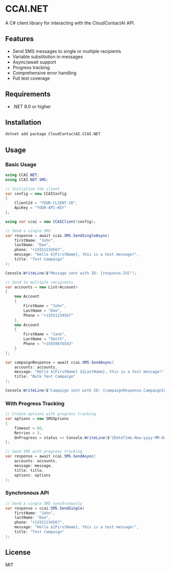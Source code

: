 # CCAI.NET

A C# client library for interacting with the CloudContactAI API.

## Features

- Send SMS messages to single or multiple recipients
- Variable substitution in messages
- Async/await support
- Progress tracking
- Comprehensive error handling
- Full test coverage

## Requirements

- .NET 8.0 or higher

## Installation

```bash
dotnet add package CloudContactAI.CCAI.NET
```

## Usage

### Basic Usage

```csharp
using CCAI.NET;
using CCAI.NET.SMS;

// Initialize the client
var config = new CCAIConfig
{
    ClientId = "YOUR-CLIENT-ID",
    ApiKey = "YOUR-API-KEY"
};

using var ccai = new CCAIClient(config);

// Send a single SMS
var response = await ccai.SMS.SendSingleAsync(
    firstName: "John",
    lastName: "Doe",
    phone: "+15551234567",
    message: "Hello ${FirstName}, this is a test message!",
    title: "Test Campaign"
);

Console.WriteLine($"Message sent with ID: {response.Id}");

// Send to multiple recipients
var accounts = new List<Account>
{
    new Account
    {
        FirstName = "John",
        LastName = "Doe",
        Phone = "+15551234567"
    },
    new Account
    {
        FirstName = "Jane",
        LastName = "Smith",
        Phone = "+15559876543"
    }
};

var campaignResponse = await ccai.SMS.SendAsync(
    accounts: accounts,
    message: "Hello ${FirstName} ${LastName}, this is a test message!",
    title: "Bulk Test Campaign"
);

Console.WriteLine($"Campaign sent with ID: {campaignResponse.CampaignId}");
```

### With Progress Tracking

```csharp
// Create options with progress tracking
var options = new SMSOptions
{
    Timeout = 60,
    Retries = 3,
    OnProgress = status => Console.WriteLine($"{DateTime.Now:yyyy-MM-dd HH:mm:ss} - {status}")
};

// Send SMS with progress tracking
var response = await ccai.SMS.SendAsync(
    accounts: accounts,
    message: message,
    title: title,
    options: options
);
```

### Synchronous API

```csharp
// Send a single SMS synchronously
var response = ccai.SMS.SendSingle(
    firstName: "John",
    lastName: "Doe",
    phone: "+15551234567",
    message: "Hello ${FirstName}, this is a test message!",
    title: "Test Campaign"
);
```

## License

MIT
